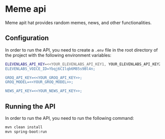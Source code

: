 # Meme api

Meme apit hat provides random memes, news, and other functionalities.

## Configuration
In order to run the API, you need to create a `.env` file in the root directory of the project with the following environment variables:
```bash
ELEVENLABS_API_KEY=<<YOUR_ELEVENLABS_API_KEY1, YOUR_ELEVENLABS_API_KEY2, ...>>
ELEVENLABS_VOICE_ID=Ybqj6CIlqb6M85s9Bl4n;

GROQ_API_KEY=<<YOUR_GROQ_API_KEY>>;
GROQ_MODEL=<<YOUR_GROQ_MODEL>>;

NEWS_API_KEY=<<YOUR_NEWS_API_KEY>>;
```

## Running the API
In order to run the API, you need to run the following command:
```bash
mvn clean install
mvn spring-boot:run
```
